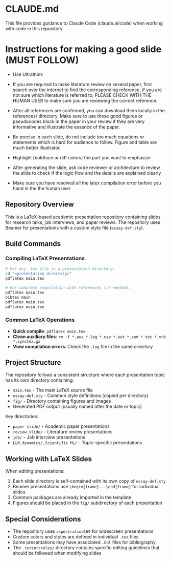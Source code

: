 # CLAUDE.md

This file provides guidance to Claude Code (claude.ai/code) when working with code in this repository.

# Instructions for making a good slide (MUST FOLLOW)
- Use Ultrathink

- If you are required to make literature review on several paper, first search over
the internet to find the corresponding reference, if you are not sure which literature
is referred to, PLEASE CHECK WITH THE HUMAN USER to make sure you are reviewing the
correct reference. 

- After all references are confirmed, you can download them locally
in the references/ directory. Make sure to use those good figures or pseudocodes block
in the paper in your review if they are very informative and illustrate the essence of
the paper.

- Be precise in each slide, do not include too much equations or statements which is
hard for audience to follow. Figure and table are much better illuetrator.

- Highlight (boldface or diff colors) the part you want to emphasize

- After generating the slide, ask code reviewer or architecture to review the slide
to check if the logic flow and the details are explained clearly

- Make sure you have resolved all the latex compilation error before you hand in the the
human user

## Repository Overview

This is a LaTeX-based academic presentation repository containing slides for research talks, job interviews, and paper reviews. The repository uses Beamer for presentations with a custom style file (`essay-def.sty`).

## Build Commands

### Compiling LaTeX Presentations
```bash
# For any .tex file in a presentation directory:
cd "<presentation_directory>"
pdflatex main.tex

# For complete compilation with references (if needed):
pdflatex main.tex
bibtex main
pdflatex main.tex
pdflatex main.tex
```

### Common LaTeX Operations
- **Quick compile**: `pdflatex main.tex`
- **Clean auxiliary files**: `rm -f *.aux *.log *.nav *.out *.snm *.toc *.vrb *.synctex.gz`
- **View compilation errors**: Check the `.log` file in the same directory

## Project Structure

The repository follows a consistent structure where each presentation topic has its own directory containing:
- `main.tex` - The main LaTeX source file
- `essay-def.sty` - Common style definitions (copied per directory)
- `fig/` - Directory containing figures and images
- Generated PDF output (usually named after the date or topic)

Key directories:
- `paper slide/` - Academic paper presentations
- `review slide/` - Literature review presentations
- `job/` - Job interview presentations
- `LLM_dynamics/`, `Scientific ML/` - Topic-specific presentations

## Working with LaTeX Slides

When editing presentations:
1. Each slide directory is self-contained with its own copy of `essay-def.sty`
2. Beamer presentations use `\begin{frame}...\end{frame}` for individual slides
3. Common packages are already imported in the template
4. Figures should be placed in the `fig/` subdirectory of each presentation

## Special Considerations

- The repository uses `aspectratio=169` for widescreen presentations
- Custom colors and styles are defined in individual `.tex` files
- Some presentations may have associated `.bbl` files for bibliography
- The `.cursor/rules/` directory contains specific editing guidelines that should be followed when modifying slides